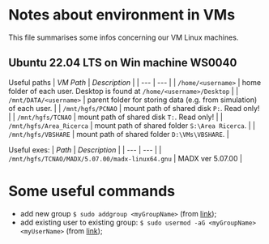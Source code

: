 # Notes about environment in VMs
This file summarises some infos concerning our VM Linux machines.

## Ubuntu 22.04 LTS on Win machine WS0040
Useful paths
| *VM Path* | *Description* | 
| --- | --- |
| `/home/<username>` | home folder of each user. Desktop is found at `/home/<username>/Desktop` |
| `/mnt/DATA/<username>` | parent folder for storing data (e.g. from simulation) of each user. |
| `/mnt/hgfs/PCNAO` | mount path of shared disk `P:`. Read only! |
| `/mnt/hgfs/TCNAO` | mount path of shared disk `T:`. Read only! |
| `/mnt/hgfs/Area_Ricerca` | mount path of shared folder `S:\Area Ricerca`. |
| `/mnt/hgfs/VBSHARE` | mount path of shared folder `D:\VMs\VBSHARE`. |

Useful exes:
| *Path* | *Description* | 
| --- | --- |
| `/mnt/hgfs/TCNAO/MADX/5.07.00/madx-linux64.gnu` | MADX ver 5.07.00 |

# Some useful commands
* add new group `$ sudo addgroup <myGroupName>`  (from [link](https://subscription.packtpub.com/book/networking-&-servers/9781785883064/1/ch01lvl1sec12/creating-a-group));
* add existing user to existing group: `$ sudo usermod -aG <myGroupName> <myUserName>` (from [link](https://www.howtogeek.com/50787/add-a-user-to-a-group-or-second-group-on-linux/));
